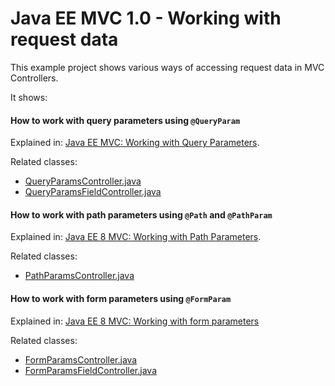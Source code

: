 Java EE MVC 1.0 - Working with request data
=============
This example project shows various ways of accessing request data in MVC Controllers.


It shows:

#### How to work with query parameters using `@QueryParam`

Explained in: [Java EE MVC: Working with Query Parameters][1].

Related classes:

* [QueryParamsController.java][2]
* [QueryParamsFieldController.java][3]


#### How to work with path parameters using `@Path` and `@PathParam`

Explained in: [Java EE 8 MVC: Working with Path Parameters][5].

Related classes:

* [PathParamsController.java][4]


#### How to work with form parameters using `@FormParam`

Explained in: [Java EE 8 MVC: Working with form parameters][6]

Related classes:

* [FormParamsController.java][7]
* [FormParamsFieldController.java][8]


[1]: http://www.mscharhag.com/java-ee-mvc/query-parameters
[2]: https://github.com/mscharhag/java-ee-8-mvc/blob/master/request-data/src/main/java/com/mscharhag/javaee8/mvc/requestparams/QueryParamsController.java
[3]: https://github.com/mscharhag/java-ee-8-mvc/blob/master/request-data/src/main/java/com/mscharhag/javaee8/mvc/requestparams/QueryParamsFieldController.java
[4]: https://github.com/mscharhag/java-ee-8-mvc/blob/master/request-data/src/main/java/com/mscharhag/javaee8/mvc/requestparams/PathParamsController.java
[5]: http://www.mscharhag.com/java-ee-mvc/path-parameters
[6]: http://www.mscharhag.com/java-ee-mvc/form-parameters
[7]: https://github.com/mscharhag/java-ee-8-mvc/blob/master/request-data/src/main/java/com/mscharhag/javaee8/mvc/requestparams/FormParamsController.java
[8]: https://github.com/mscharhag/java-ee-8-mvc/blob/master/request-data/src/main/java/com/mscharhag/javaee8/mvc/requestparams/FormParamsFieldController.java
